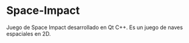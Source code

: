 # Space-Impact
Juego de Space Impact desarrollado en Qt C++.
Es un juego de naves espaciales en 2D.
